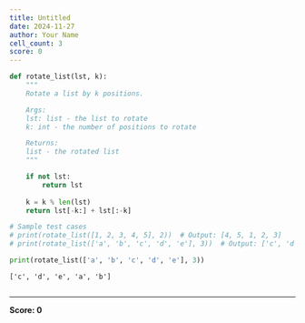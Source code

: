 ```yaml
---
title: Untitled
date: 2024-11-27
author: Your Name
cell_count: 3
score: 0
---
```


```python
def rotate_list(lst, k):
    """
    Rotate a list by k positions.

    Args:
    lst: list - the list to rotate
    k: int - the number of positions to rotate

    Returns:
    list - the rotated list
    """

    if not lst:
        return lst
    
    k = k % len(lst)  
    return lst[-k:] + lst[:-k]

# Sample test cases
# print(rotate_list([1, 2, 3, 4, 5], 2))  # Output: [4, 5, 1, 2, 3]
# print(rotate_list(['a', 'b', 'c', 'd', 'e'], 3))  # Output: ['c', 'd', 'e', 'a', 'b']
```


```python
print(rotate_list(['a', 'b', 'c', 'd', 'e'], 3))
```

    ['c', 'd', 'e', 'a', 'b']



```python

```


---
**Score: 0**
